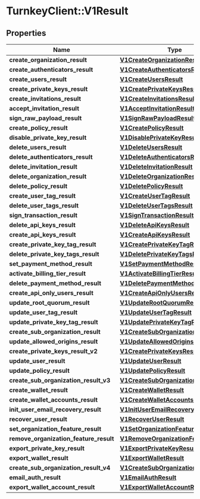 # TurnkeyClient::V1Result

## Properties
Name | Type | Description | Notes
------------ | ------------- | ------------- | -------------
**create_organization_result** | [**V1CreateOrganizationResult**](V1CreateOrganizationResult.md) |  | [optional] 
**create_authenticators_result** | [**V1CreateAuthenticatorsResult**](V1CreateAuthenticatorsResult.md) |  | [optional] 
**create_users_result** | [**V1CreateUsersResult**](V1CreateUsersResult.md) |  | [optional] 
**create_private_keys_result** | [**V1CreatePrivateKeysResult**](V1CreatePrivateKeysResult.md) |  | [optional] 
**create_invitations_result** | [**V1CreateInvitationsResult**](V1CreateInvitationsResult.md) |  | [optional] 
**accept_invitation_result** | [**V1AcceptInvitationResult**](V1AcceptInvitationResult.md) |  | [optional] 
**sign_raw_payload_result** | [**V1SignRawPayloadResult**](V1SignRawPayloadResult.md) |  | [optional] 
**create_policy_result** | [**V1CreatePolicyResult**](V1CreatePolicyResult.md) |  | [optional] 
**disable_private_key_result** | [**V1DisablePrivateKeyResult**](V1DisablePrivateKeyResult.md) |  | [optional] 
**delete_users_result** | [**V1DeleteUsersResult**](V1DeleteUsersResult.md) |  | [optional] 
**delete_authenticators_result** | [**V1DeleteAuthenticatorsResult**](V1DeleteAuthenticatorsResult.md) |  | [optional] 
**delete_invitation_result** | [**V1DeleteInvitationResult**](V1DeleteInvitationResult.md) |  | [optional] 
**delete_organization_result** | [**V1DeleteOrganizationResult**](V1DeleteOrganizationResult.md) |  | [optional] 
**delete_policy_result** | [**V1DeletePolicyResult**](V1DeletePolicyResult.md) |  | [optional] 
**create_user_tag_result** | [**V1CreateUserTagResult**](V1CreateUserTagResult.md) |  | [optional] 
**delete_user_tags_result** | [**V1DeleteUserTagsResult**](V1DeleteUserTagsResult.md) |  | [optional] 
**sign_transaction_result** | [**V1SignTransactionResult**](V1SignTransactionResult.md) |  | [optional] 
**delete_api_keys_result** | [**V1DeleteApiKeysResult**](V1DeleteApiKeysResult.md) |  | [optional] 
**create_api_keys_result** | [**V1CreateApiKeysResult**](V1CreateApiKeysResult.md) |  | [optional] 
**create_private_key_tag_result** | [**V1CreatePrivateKeyTagResult**](V1CreatePrivateKeyTagResult.md) |  | [optional] 
**delete_private_key_tags_result** | [**V1DeletePrivateKeyTagsResult**](V1DeletePrivateKeyTagsResult.md) |  | [optional] 
**set_payment_method_result** | [**V1SetPaymentMethodResult**](V1SetPaymentMethodResult.md) |  | [optional] 
**activate_billing_tier_result** | [**V1ActivateBillingTierResult**](V1ActivateBillingTierResult.md) |  | [optional] 
**delete_payment_method_result** | [**V1DeletePaymentMethodResult**](V1DeletePaymentMethodResult.md) |  | [optional] 
**create_api_only_users_result** | [**V1CreateApiOnlyUsersResult**](V1CreateApiOnlyUsersResult.md) |  | [optional] 
**update_root_quorum_result** | [**V1UpdateRootQuorumResult**](V1UpdateRootQuorumResult.md) |  | [optional] 
**update_user_tag_result** | [**V1UpdateUserTagResult**](V1UpdateUserTagResult.md) |  | [optional] 
**update_private_key_tag_result** | [**V1UpdatePrivateKeyTagResult**](V1UpdatePrivateKeyTagResult.md) |  | [optional] 
**create_sub_organization_result** | [**V1CreateSubOrganizationResult**](V1CreateSubOrganizationResult.md) |  | [optional] 
**update_allowed_origins_result** | [**V1UpdateAllowedOriginsResult**](V1UpdateAllowedOriginsResult.md) |  | [optional] 
**create_private_keys_result_v2** | [**V1CreatePrivateKeysResultV2**](V1CreatePrivateKeysResultV2.md) |  | [optional] 
**update_user_result** | [**V1UpdateUserResult**](V1UpdateUserResult.md) |  | [optional] 
**update_policy_result** | [**V1UpdatePolicyResult**](V1UpdatePolicyResult.md) |  | [optional] 
**create_sub_organization_result_v3** | [**V1CreateSubOrganizationResultV3**](V1CreateSubOrganizationResultV3.md) |  | [optional] 
**create_wallet_result** | [**V1CreateWalletResult**](V1CreateWalletResult.md) |  | [optional] 
**create_wallet_accounts_result** | [**V1CreateWalletAccountsResult**](V1CreateWalletAccountsResult.md) |  | [optional] 
**init_user_email_recovery_result** | [**V1InitUserEmailRecoveryResult**](V1InitUserEmailRecoveryResult.md) |  | [optional] 
**recover_user_result** | [**V1RecoverUserResult**](V1RecoverUserResult.md) |  | [optional] 
**set_organization_feature_result** | [**V1SetOrganizationFeatureResult**](V1SetOrganizationFeatureResult.md) |  | [optional] 
**remove_organization_feature_result** | [**V1RemoveOrganizationFeatureResult**](V1RemoveOrganizationFeatureResult.md) |  | [optional] 
**export_private_key_result** | [**V1ExportPrivateKeyResult**](V1ExportPrivateKeyResult.md) |  | [optional] 
**export_wallet_result** | [**V1ExportWalletResult**](V1ExportWalletResult.md) |  | [optional] 
**create_sub_organization_result_v4** | [**V1CreateSubOrganizationResultV4**](V1CreateSubOrganizationResultV4.md) |  | [optional] 
**email_auth_result** | [**V1EmailAuthResult**](V1EmailAuthResult.md) |  | [optional] 
**export_wallet_account_result** | [**V1ExportWalletAccountResult**](V1ExportWalletAccountResult.md) |  | [optional] 

